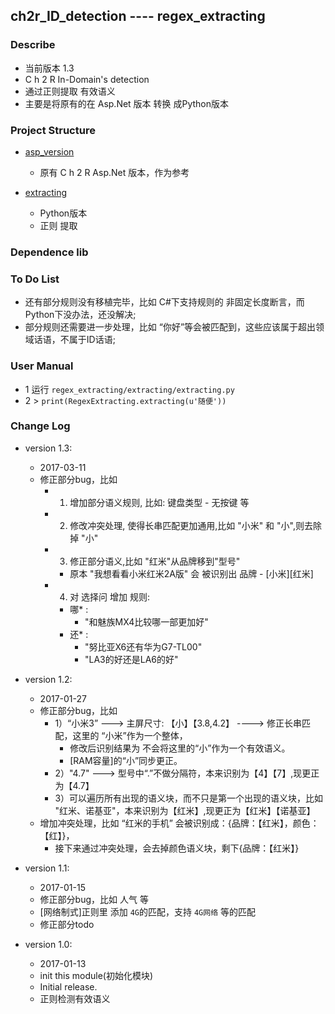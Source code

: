 ## ch2r_ID_detection  ---- regex_extracting
### Describe
- 当前版本 1.3
- C h 2 R In-Domain's detection 
- 通过正则提取 有效语义
- 主要是将原有的在 Asp.Net 版本 转换 成Python版本

### Project Structure
- [asp_version](https://github.com/JDwangmo/ch2r_ID_detection/tree/master/regex_extracting/asp_version)
    - 原有 C h 2 R Asp.Net 版本，作为参考

- [extracting](https://github.com/JDwangmo/ch2r_ID_detection/tree/master/regex_extracting/extracting)
    - Python版本
    - 正则 提取
    
### Dependence lib

### To Do List
- 还有部分规则没有移植完毕，比如 C#下支持规则的 非固定长度断言，而Python下没办法，还没解决;
- 部分规则还需要进一步处理，比如 “你好”等会被匹配到，这些应该属于超出领域话语，不属于ID话语;

### User Manual
- 1 运行 `regex_extracting/extracting/extracting.py`
- 2 > `print(RegexExtracting.extracting(u'随便'))`


### Change Log

- version 1.3:
    - 2017-03-11
    - 修正部分bug，比如 
        - 1) 增加部分语义规则, 比如: 键盘类型 - 无按键 等
        - 2) 修改冲突处理, 使得长串匹配更加通用,比如 "小米" 和 "小",则去除掉 "小"
        - 3) 修正部分语义,比如 "红米"从品牌移到"型号"    
            - 原本 "我想看看小米红米2A版" 会 被识别出 品牌 - [小米][红米]
        - 4) 对 选择问 增加 规则:
            - 哪* : 
                - "和魅族MX4比较哪一部更加好"
            - 还* :
                - "努比亚X6还有华为G7-TL00"
                - "LA3的好还是LA6的好"
         
- version 1.2:
    - 2017-01-27
    - 修正部分bug，比如 
        - 1）“小米3”  ---> 主屏尺寸: 【小】【3.8,4.2】   ---->  修正长串匹配，这里的 “小米”作为一个整体，
            - 修改后识别结果为 不会将这里的“小”作为一个有效语义。
            - [RAM容量]的“小”同步更正。
        - 2）"4.7" ---> 型号中“.”不做分隔符，本来识别为【4】【7】,现更正为【4.7】
        - 3）可以遍历所有出现的语义块，而不只是第一个出现的语义块，比如 "红米、诺基亚"，本来识别为【红米】,现更正为【红米】【诺基亚】
    - 增加冲突处理，比如 “红米的手机” 会被识别成：{品牌：【红米】，颜色：【红】}，
        - 接下来通过冲突处理，会去掉颜色语义块，剩下{品牌：【红米】}
    
- version 1.1:
    - 2017-01-15
    - 修正部分bug，比如 人气 等
    - [网络制式]正则里 添加 `4G`的匹配，支持 `4G网络` 等的匹配
    - 修正部分todo

- version 1.0:
    - 2017-01-13
    - init this module(初始化模块)
    - Initial release.
    - 正则检测有效语义
